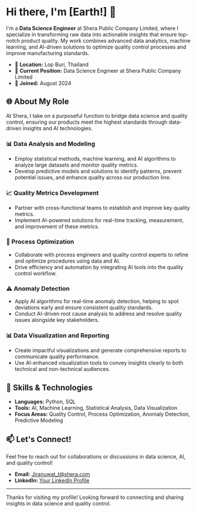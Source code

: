 # Hi there, I'm [Earth!] 👋

I'm a **Data Science Engineer** at Shera Public Company Limited, where I specialize in transforming raw data into actionable insights that ensure top-notch product quality. My work combines advanced data analytics, machine learning, and AI-driven solutions to optimize quality control processes and improve manufacturing standards.

- 📍 **Location:** Lop Buri, Thailand
- 💼 **Current Position:** Data Science Engineer at Shera Public Company Limited
- 🚀 **Joined:** August 2024

## 🌐 About My Role

At Shera, I take on a purposeful function to bridge data science and quality control, ensuring our products meet the highest standards through data-driven insights and AI technologies.

### 📊 Data Analysis and Modeling
- Employ statistical methods, machine learning, and AI algorithms to analyze large datasets and monitor quality metrics.
- Develop predictive models and solutions to identify patterns, prevent potential issues, and enhance quality across our production line.

### 📈 Quality Metrics Development
- Partner with cross-functional teams to establish and improve key quality metrics.
- Implement AI-powered solutions for real-time tracking, measurement, and improvement of these metrics.

### 🔧 Process Optimization
- Collaborate with process engineers and quality control experts to refine and optimize procedures using data and AI.
- Drive efficiency and automation by integrating AI tools into the quality control workflow.

### ⚠️ Anomaly Detection
- Apply AI algorithms for real-time anomaly detection, helping to spot deviations early and ensure consistent quality standards.
- Conduct AI-driven root cause analysis to address and resolve quality issues alongside key stakeholders.

### 📊 Data Visualization and Reporting
- Create impactful visualizations and generate comprehensive reports to communicate quality performance.
- Use AI-enhanced visualization tools to convey insights clearly to both technical and non-technical audiences.

## 💼 Skills & Technologies
- **Languages:** Python, SQL
- **Tools:** AI, Machine Learning, Statistical Analysis, Data Visualization
- **Focus Areas:** Quality Control, Process Optimization, Anomaly Detection, Predictive Modeling

## 📫 Let's Connect!
Feel free to reach out for collaborations or discussions in data science, AI, and quality control!

- **Email:** [Jiranuwat_t@shera.com](mailto:Jiranuwat_t@shera.com)
- **LinkedIn:** [Your LinkedIn Profile](www.linkedin.com/in/jiranuwat-tima-b3166428a)

---

Thanks for visiting my profile! Looking forward to connecting and sharing insights in data science and quality control.

